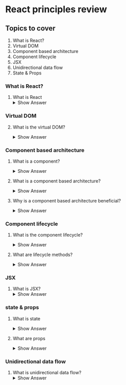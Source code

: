 # React principles review

## Topics to cover

1. What is React?
2. Virtual DOM
3. Component based architecture
4. Component lifecycle
5. JSX
6. Unidirectional data flow
7. State & Props

### What is React?

1. What is React
   <details>
   <summary>Show Answer</summary>
   React is a Javascript library created to build responsive and performant front end applications. Its most notable features include the virtual DOM, a component based architecture, JSX, and a unidirectional data flow.
   </details>

### Virtual DOM

2. What is the virtual DOM?
   <details>
   <summary>Show Answer</summary>
   <img src='https://i0.wp.com/programmingwithmosh.com/wp-content/uploads/2018/11/lnrn_0201.png?fit=1173%2C785&ssl=1' height='250px'>

   The virtual DOM is a copy of the DOM that sits between our code and the actual DOM in the browser. It listens for changes in code and reflects those changes on the real dom. Rather than re-rendering the entire webpage when some aspect changes, the virtual dom allows us to only re-render the pieces of the site that actually change. This is possible because React applications are single page applications (SPAs). If you look at the [index.html](public/index.html) and [index.js](src/index.js) files you can see how they interact to render our application in the browser.
   </details>

### Component based architecture

1. What is a component?
   <details>
   <summary>Show Answer</summary>
   A component is a self-contained piece of code responsible for a specific element or feature of a website. A component can be either class based (created using javascript classes) or functional (created using a simple javascript function).
   </details>

2. What is a component based architecture?
   <details>
   <summary>Show Answer</summary>
   A component based architecture means that a website is built from individual components. Ideally, it should be made from as few unique components as possible, reusing components whenever possible. This can be thought of like a set of legos. You may have the same lego appear 100 times in constructing a single piece, but that individual lego only needed to be designed once. The principle is the same with components. If we can design our components in such a way that they are able to be reused we will save ourselves a lot of time when it comes to actually building the website.
   <img src='https://rubygarage.s3.amazonaws.com/uploads/article_image/file/575/component-based-architecture.jpg'>
   </details>

3. Why is a component based architecture beneficial?
   <details>
   <summary>Show Answer</summary>
   Efficiency and familiarity with components. As we build using reusable components we become more familiar with the individual pieces of our website and are able to use them dynamically and in creative ways. Through this we significantly reduce the cost of development and maintenance of our application because any problems or bugs we have will be localized to a single component rather than interspersed through our whole application. By extension this increases the reliability of our application.
   </details>

### Component lifecycle

1. What is the component lifecycle?
   <details>
   <summary>Show Answer</summary>
    The react component lifecycle refers to the life and death of a component in relation to its existence on the DOM.  It is made up of 3 parts: mounting, updating, and unmounting.  
    <img src='https://lh3.googleusercontent.com/proxy/QcKoMPU-e0I_ZkvwUN49TSLFyGo5G2JFAoXwzFphPcLLkwGVrYor1JBwyj3YXVAcmu5lqqdwD6RwrcFCfyOXXwot_zJSnx8hcw_NumFBz386pE46q3x583OnFHk49ICgWD1KMSQyOh1RTLgh4w' height='250px'>
   </details>

2. What are lifecycle methods?
   <details>
   <summary>Show Answer</summary>
   Lifecycle methods are functions that are called at different points in the component lifecycle.  We are able to utilize them to cause different events to happen when we want in the component lifecycle.  The most common lifecycle methods are: `constructor`, `render`, `componentDidMount`, `componentDidUpdate`, and `componentWillUnmount`.
   </details>

### JSX

1. What is JSX?
   <details>
   <summary>Show Answer</summary>
    JSX is a javascript extension that allows us to write html directly into our React components.  In many front-end libraries and frameworks, the html and javascript must be written in different files.  Bringing everything together allows us to see our entire component at once.  
   </details>

### state & props

1. What is state
   <details>
   <summary>Show Answer</summary>
   State is data stored locally in a component that is relevant to the functionality of that component.  This could be the value of an input box or the results of a network call that the component is responsible for displaying.  State may change but it must remain immutable.  We should only change the value of state by calling setState or by using the setter function provided by the useState hook when using react hooks.  
   </details>

2. What are props
   <details>
   <summary>Show Answer</summary>
   Props are data that are passed from one component to another.  The cannot be changed and should only be referenced.  Props can be anything: any data type, functions, even entire components!  
   </details>

### Unidirectional data flow

1. What is unidirectional data flow?
   <details>
   <summary>Show Answer</summary>
   Unidirectional data flow refers to the principle of React that data can only be passed from a parent component to a child component.  Events may be transmitted up the component tree but data must only be passed down, never up. 
   </details>
